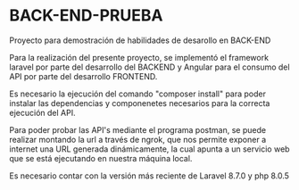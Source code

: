 # BACK-END-PRUEBA
Proyecto para demostración de habilidades de desarollo en BACK-END
 
 Para la realización del presente proyecto, se implementó el framework laravel por parte
 del desarrollo del BACKEND y Angular para el consumo del API por parte del desarrollo
 FRONTEND.

Es necesario la ejecución del comando "composer install" para poder instalar
las dependencias y componenetes necesarios para la correcta ejecución del API.

Para poder probar las API's mediante el programa postman, se puede realizar montando la url 
a través de ngrok, que nos permite exponer a internet una URL generada dinámicamente, la cual apunta a un servicio web que se está ejecutando en nuestra máquina local.

Es necesario contar con la versión más reciente de Laravel 8.7.0 y php 8.0.5
